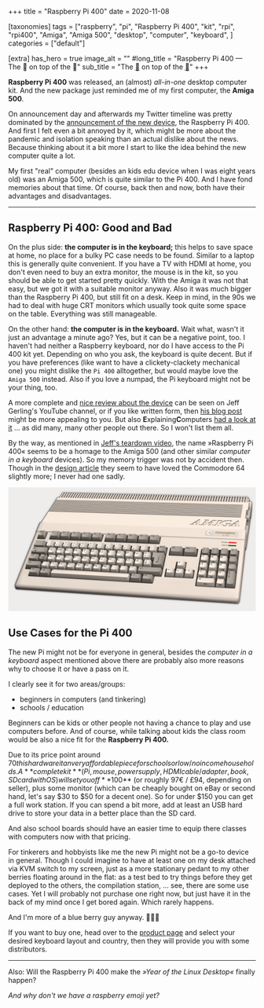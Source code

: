 +++
title = "Raspberry Pi 400"
date = 2020-11-08

[taxonomies]
tags = ["raspberry", "pi", "Raspberry Pi 400", "kit", "rpi", "rpi400", "Amiga", "Amiga 500", "desktop", "computer", "keyboard", ]
categories = ["default"]

[extra]
has_hero = true
image_alt = ""
#long_title = "Raspberry Pi 400 — The 🍒 on top of the 🍰"
sub_title = "The <abbr title='cherry'>🍒</abbr> on top of the <abbr title='cake'>🍰</abbr>"
+++

**Raspberry Pi 400** was released, an (almost) _all-in-one_ desktop computer kit. And the new package just reminded me of my first computer, the **Amiga 500**.

<!-- more -->

On announcement day and afterwards my Twitter timeline was pretty dominated by the [announcement of the new device][r400-news], the Raspberry Pi 400. And first I felt even a bit annoyed by it, which might be more about the pandemic and isolation speaking than an actual dislike about the news. Because thinking about it a bit more I start to like the idea behind the new computer quite a lot.

My first "real" computer (besides an kids edu device when I was eight years old) was an Amiga 500, which is quite similar to the Pi 400. And I have fond memories about that time. Of course, back then and now, both have their advantages and disadvantages.

-----

## Raspberry Pi 400: Good and Bad

On the plus side: **the computer is in the keyboard;** this helps to save space at home, no place for a bulky PC case needs to be found. Similar to a laptop this is generally quite convenient. If you have a TV with HDMI at home, you don't even need to buy an extra monitor, the mouse is in the kit, so you should be able to get started pretty quickly. With the Amiga it was not that easy, but we got it with a suitable monitor anyway. Also it was much bigger than the Raspberry Pi 400, but still fit on a desk. Keep in mind, in the 90s we had to deal with huge CRT monitors which usually took quite some space on the table. Everything was still manageable.

On the other hand: **the computer is in the keyboard.** Wait what, wasn't it just an advantage a minute ago? Yes, but it can be a negative point, too. I haven't had neither a Raspberry keyboard, nor do I have access to the Pi 400 kit yet. Depending on who you ask, the keyboard is quite decent. But if you have preferences (like want to have a clickety-clackety mechanical one) you might dislike the `Pi 400` alltogether, but would maybe love the `Amiga 500` instead. Also if you love a numpad, the Pi keyboard might not be your thing, too.

A more complete and [nice review about the device][r400-review] can be seen on Jeff Gerling's YouTube channel, or if you like written form, then [his blog post][r400-teardown] might be more appealing to you. But also **E**xplaining**C**omputers [had a look at it][r400-review-ec] … as did many, many other people out there. So I won't list them all.

By the way, as mentioned in [Jeff's teardown video][r400-teardown-yt], the name »Raspberry Pi 400« seems to be a homage to the Amiga 500 (and other similar _computer in a keyboard_ devices). So my memory trigger was not by accident then. Though in the [design article][r400-design] they seem to have loved the Commodore 64 slightly more; I never had one sadly.

![Commodore Amiga 500](./amiga-500.png)

## Use Cases for the Pi 400

The new Pi might not be for everyone in general, besides the _computer in a keyboard_ aspect mentioned above there are probably also more reasons why to choose it or have a pass on it.

I clearly see it for two areas/groups:

* beginners in computers (and tinkering)
* schools / education

Beginners can be kids or other people not having a chance to play and use computers before. And of course, while talking about kids the class room would be also a nice fit for the **Raspberry Pi 400.**

Due to its price point around $70 this hardware it an very affordable piece for schools or low/no income households. A **complete kit** (Pi, mouse, power supply, HDMI cable/adapter, book, SD card with OS) will set you off **$100** (or roughly 97€ / £94, depending on seller), plus some monitor (which can be cheaply bought on eBay or second hand, let's say $30 to $50 for a decent one). So for under $150 you can get a full work station. If you can spend a bit more, add at least an USB hard drive to store your data in a better place than the SD card.

And also school boards should have an easier time to equip there classes with computers now with that pricing.

For tinkerers and hobbyists like me the new Pi might not be a go-to device in general. Though I could imagine to have at least one on my desk attached via KVM switch to my screen, just as a more stationary pedant to my other berries floating around in the flat: as a test bed to try things before they get deployed to the others, the compilation station, … see, there are some use cases. Yet I will probably not purchase one right now, but just have it in the back of my mind once I get bored again. Which rarely happens.

And I'm more of a blue berry guy anyway. 🤷🏻‍♂️

If you want to buy one, head over to the [product page][r400] and select your desired keyboard layout and country, then they will provide you with some distributors.

-----

Also: Will the Raspberry Pi 400 make the _»Year of the Linux Desktop«_ finally happen?

_And why don't we have a raspberry emoji yet?_

<!-- links -->

[rpi]: https://www.raspberrypi.org/
[r400]: https://www.raspberrypi.org/products/raspberry-pi-400/
[r400-news]: https://www.raspberrypi.org/blog/raspberry-pi-400-the-70-desktop-pc/
[r400-design]: https://www.raspberrypi.org/blog/designing-raspberry-pi-400/
[r400-review]: https://www.youtube.com/watch?v=3A7pQN5W08E
[r400-review-ec]: https://www.youtube.com/watch?v=P1E5xszQqV8
[r400-teardown]: https://www.jeffgeerling.com/blog/2020/raspberry-pi-400-teardown-and-review
[r400-teardown-yt]: https://www.youtube.com/watch?v=OqpylxLhw98
